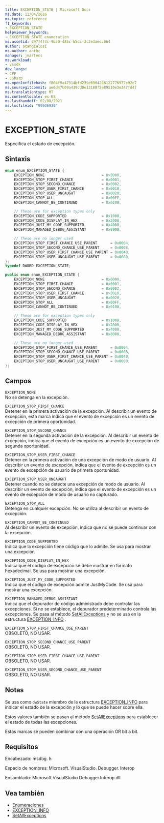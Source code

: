 ```yaml
---
title: EXCEPTION_STATE | Microsoft Docs
ms.date: 11/04/2016
ms.topic: reference
f1_keywords:
- EXCEPTION_STATE
helpviewer_keywords:
- EXCEPTION_STATE enumeration
ms.assetid: 597f4f4c-9b70-485c-b5dc-3c2e3aecc664
author: acangialosi
ms.author: anthc
manager: jmartens
ms.workload:
- vssdk
dev_langs:
- CPP
- CSharp
ms.openlocfilehash: f804f9a47314bfd239e6904286122776977e92e7
ms.sourcegitcommit: ae6d47b09a439cd0e13180f5e89510e3e347fd47
ms.translationtype: MT
ms.contentlocale: es-ES
ms.lasthandoff: 02/08/2021
ms.locfileid: "99936930"
---
```

# <a name="exception_state"></a>EXCEPTION_STATE
Especifica el estado de excepción.

## <a name="syntax"></a>Sintaxis

```cpp
enum enum_EXCEPTION_STATE {
    EXCEPTION_NONE                          = 0x0000,
    EXCEPTION_STOP_FIRST_CHANCE             = 0x0001,
    EXCEPTION_STOP_SECOND_CHANCE            = 0x0002,
    EXCEPTION_STOP_USER_FIRST_CHANCE        = 0x0010,
    EXCEPTION_STOP_USER_UNCAUGHT            = 0x0020,
    EXCEPTION_STOP_ALL                      = 0x00FF,
    EXCEPTION_CANNOT_BE_CONTINUED           = 0x0100,

    // These are for exception types only
    EXCEPTION_CODE_SUPPORTED                = 0x1000,
    EXCEPTION_CODE_DISPLAY_IN_HEX           = 0x2000,
    EXCEPTION_JUST_MY_CODE_SUPPORTED        = 0x4000,
    EXCEPTION_MANAGED_DEBUG_ASSISTANT       = 0x8000,

    // These are no longer used
    EXCEPTION_STOP_FIRST_CHANCE_USE_PARENT      = 0x0004,
    EXCEPTION_STOP_SECOND_CHANCE_USE_PARENT     = 0x0008,
    EXCEPTION_STOP_USER_FIRST_CHANCE_USE_PARENT = 0x0040,
    EXCEPTION_STOP_USER_UNCAUGHT_USE_PARENT     = 0x0080,
};
typedef DWORD EXCEPTION_STATE;
```

```csharp
public enum enum_EXCEPTION_STATE {
    EXCEPTION_NONE                          = 0x0000,
    EXCEPTION_STOP_FIRST_CHANCE             = 0x0001,
    EXCEPTION_STOP_SECOND_CHANCE            = 0x0002,
    EXCEPTION_STOP_USER_FIRST_CHANCE        = 0x0010,
    EXCEPTION_STOP_USER_UNCAUGHT            = 0x0020,
    EXCEPTION_STOP_ALL                      = 0x00FF,
    EXCEPTION_CANNOT_BE_CONTINUED           = 0x0100,

    // These are for exception types only
    EXCEPTION_CODE_SUPPORTED                = 0x1000,
    EXCEPTION_CODE_DISPLAY_IN_HEX           = 0x2000,
    EXCEPTION_JUST_MY_CODE_SUPPORTED        = 0x4000,
    EXCEPTION_MANAGED_DEBUG_ASSISTANT       = 0x8000,

    // These are no longer used
    EXCEPTION_STOP_FIRST_CHANCE_USE_PARENT      = 0x0004,
    EXCEPTION_STOP_SECOND_CHANCE_USE_PARENT     = 0x0008,
    EXCEPTION_STOP_USER_FIRST_CHANCE_USE_PARENT = 0x0040,
    EXCEPTION_STOP_USER_UNCAUGHT_USE_PARENT     = 0x0080,
};
```

## <a name="fields"></a>Campos
`EXCEPTION_NONE`\
No se detenga en la excepción.

`EXCEPTION_STOP_FIRST_CHANCE`\
Detener en la primera activación de la excepción. Al describir un evento de excepción, esta marca indica que el evento de excepción es un evento de excepción de primera oportunidad.

`EXCEPTION_STOP_SECOND_CHANCE`\
Detener en la segunda activación de la excepción. Al describir un evento de excepción, indica que el evento de excepción es un evento de excepción de segunda oportunidad.

`EXCEPTION_STOP_USER_FIRST_CHANCE`\
Detener en la primera activación de una excepción de modo de usuario. Al describir un evento de excepción, indica que el evento de excepción es un evento de excepción de usuario de primera oportunidad.

`EXCEPTION_STOP_USER_UNCAUGHT`\
Detener cuando no se detecte una excepción de modo de usuario. Al describir un evento de excepción, indica que el evento de excepción es un evento de excepción de modo de usuario no capturado.

`EXCEPTION_STOP_ALL`\
Detenga en cualquier excepción. No se utiliza al describir un evento de excepción.

`EXCEPTION_CANNOT_BE_CONTINUED`\
Al describir un evento de excepción, indica que no se puede continuar con la excepción.

`EXCEPTION_CODE_SUPPORTED`\
Indica que la excepción tiene código que lo admite. Se usa para mostrar una excepción

`EXCEPTION_CODE_DISPLAY_IN_HEX`\
Indica que el código de excepción se debe mostrar en formato hexadecimal. Se usa para mostrar una excepción.

`EXCEPTION_JUST_MY_CODE_SUPPORTED`\
Indica que el código de excepción admite JustMyCode. Se usa para mostrar una excepción.

`EXCEPTION_MANAGED_DEBUG_ASSISTANT`\
Indica que el depurador de código administrado debe controlar las excepciones. Si no se establece, el depurador predeterminado controla las excepciones. Se pasa al método [SetAllExceptions](../../../extensibility/debugger/reference/idebugengine3-setallexceptions.md) y no se usa en la estructura [EXCEPTION_INFO](../../../extensibility/debugger/reference/exception-info.md) .

`EXCEPTION_STOP_FIRST_CHANCE_USE_PARENT`\
OBSOLETO, NO USAR.

`EXCEPTION_STOP_SECOND_CHANCE_USE_PARENT`\
OBSOLETO, NO USAR.

`EXCEPTION_STOP_USER_FIRST_CHANCE_USE_PARENT`\
OBSOLETO, NO USAR.

`EXCEPTION_STOP_USER_SECOND_CHANCE_USE_PARENT`\
OBSOLETO, NO USAR.

## <a name="remarks"></a>Notas
Se usa como `dwState` miembro de la estructura [EXCEPTION_INFO](../../../extensibility/debugger/reference/exception-info.md) para indicar el estado de la excepción y lo que se puede hacer sobre ella.

Estos valores también se pasan al método [SetAllExceptions](../../../extensibility/debugger/reference/idebugengine3-setallexceptions.md) para establecer el estado de todas las excepciones.

Estas marcas se pueden combinar con una operación OR bit a bit.

## <a name="requirements"></a>Requisitos
Encabezado: msdbg. h

Espacio de nombres: Microsoft. VisualStudio. Debugger. Interop

Ensamblado: Microsoft.VisualStudio.Debugger.Interop.dll

## <a name="see-also"></a>Vea también
- [Enumeraciones](../../../extensibility/debugger/reference/enumerations-visual-studio-debugging.md)
- [EXCEPTION_INFO](../../../extensibility/debugger/reference/exception-info.md)
- [SetAllExceptions](../../../extensibility/debugger/reference/idebugengine3-setallexceptions.md)
